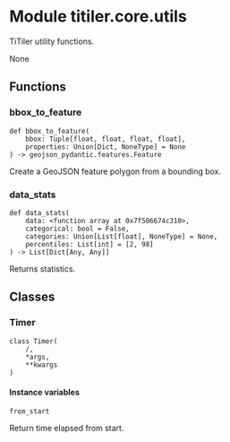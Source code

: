# Module titiler.core.utils

TiTiler utility functions.

None

## Functions

    
### bbox_to_feature

```python3
def bbox_to_feature(
    bbox: Tuple[float, float, float, float],
    properties: Union[Dict, NoneType] = None
) -> geojson_pydantic.features.Feature
```

    
Create a GeoJSON feature polygon from a bounding box.

    
### data_stats

```python3
def data_stats(
    data: <function array at 0x7f506674c310>,
    categorical: bool = False,
    categories: Union[List[float], NoneType] = None,
    percentiles: List[int] = [2, 98]
) -> List[Dict[Any, Any]]
```

    
Returns statistics.

## Classes

### Timer

```python3
class Timer(
    /,
    *args,
    **kwargs
)
```

#### Instance variables

```python3
from_start
```

Return time elapsed from start.